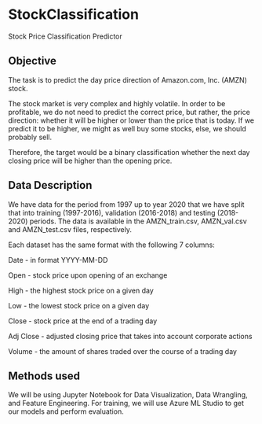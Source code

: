 # StockClassification
Stock Price Classification Predictor

## Objective

The task is to predict the day price direction of Amazon.com, Inc. (AMZN) stock.

The stock market is very complex and highly volatile. In order to be profitable, we do not need to predict the correct price, but rather, the price direction: whether it will be higher or lower than the price that is today. If we predict it to be higher, we might as well buy some stocks, else, we should probably sell.

Therefore, the target would be a binary classification whether the next day closing price will be higher than the opening price.

## Data Description

We have data for the period from 1997 up to year 2020 that we have split that into training (1997-2016), validation (2016-2018) and testing (2018-2020) periods. The data is available in the AMZN_train.csv, AMZN_val.csv and AMZN_test.csv files, respectively.

Each dataset has the same format with the following 7 columns:

Date - in format YYYY-MM-DD

Open - stock price upon opening of an exchange

High - the highest stock price on a given day

Low - the lowest stock price on a given day

Close - stock price at the end of a trading day

Adj Close - adjusted closing price that takes into account corporate actions

Volume - the amount of shares traded over the course of a trading day

## Methods used

We will be using Jupyter Notebook for Data Visualization, Data Wrangling, and Feature Engineering. For training, we will use Azure ML Studio to get our models and perform evaluation.
